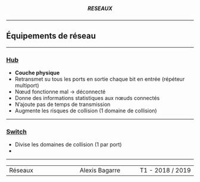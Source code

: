 <h5 style="text-align: center"> RESEAUX </h5>

------

## **Équipements de réseau**

------

### **<u>Hub</u>**

- **Couche physique**
- Retransmet su tous les ports en sortie chaque bit en entrée (répéteur multiport)
- Nœud fonctionne mal $\rightarrow$ déconnecté
- Donne des informations statistiques aux nœuds connectés
- N’ajoute pas de temps de transmission
- Augmente les risques de collision (1 domaine de collision)

---

### **<u>Switch</u>**

- Divise les domaines de collision (1 par port)
- 



------

<table width="90%">
<tr>
<td style="width: 30%; text-align: left; background:transparent; border:0;">Réseaux</td>
<td style="width: 30%; text-align: center; background:transparent; border:0;">Alexis Bagarre</td>
<td style="width: 30%; text-align: right; background:transparent; border:0;">T1 - 2018 / 2019</td>
</tr>
</table>